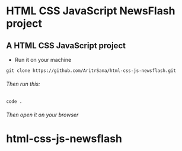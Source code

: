 <!-- @format -->

# HTML CSS JavaScript NewsFlash project

## A HTML CSS JavaScript project

- Run it on your machine

```
git clone https://github.com/AritrSana/html-css-js-newsflash.git
```

###### Then run this:

```
code .
```

###### Then open it on your browser
# html-css-js-newsflash
